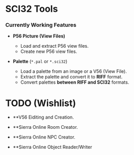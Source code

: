 # SCI32 Tools

### Currently Working Features

- **P56 Picture (View Files)**
  - Load and extract P56 view files.
  - Create new P56 view files.

- **Palette** (`*.pal` or `*.sci32`)
  - Load a palette from an image or a V56 (View File).
  - Extract the palette and convert it to **RIFF** format.
  - Convert palettes **between RIFF and SCI32** formats.

# TODO (Wishlist)

- **V56 Eiditing and Creation.

- **Sierra Online Room Creator.

- **Sierra Online NPC Creator.

- **Sierra Online Object Reader/Writer